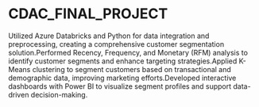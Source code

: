 # CDAC_FINAL_PROJECT

Utilized Azure Databricks and Python for data integration and preprocessing, creating a comprehensive customer
segmentation solution.Performed Recency, Frequency, and Monetary (RFM) analysis to identify customer segments
and enhance targeting strategies.Applied K-Means clustering to segment customers based on transactional and
demographic data, improving marketing efforts.Developed interactive dashboards with Power BI to visualize
segment profiles and support data-driven decision-making.
